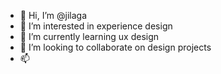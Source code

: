 - 👋 Hi, I’m @jilaga
- 👀 I’m interested in experience design
- 🌱 I’m currently learning ux design
- 💞️ I’m looking to collaborate on design projects
- 📫 

<!---
jilaga/jilaga is a ✨ special ✨ repository because its `README.md` (this file) appears on your GitHub profile.
You can click the Preview link to take a look at your changes.
--->

